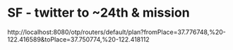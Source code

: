 # SF - twitter to ~24th & mission
http://localhost:8080/otp/routers/default/plan?fromPlace=37.776748,%20-122.416589&toPlace=37.750774,%20-122.418112